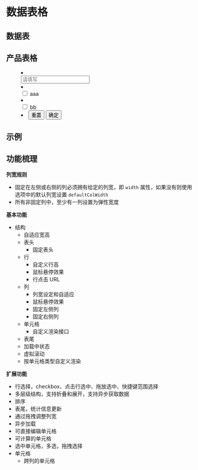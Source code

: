 # 数据表格

## 数据表

<div id="dataTable"></div>

## 产品表格

<menu class="dropdown-menu menu dtable-filter-content" id="filterExp">
  <li class="menu-item">
    <div class="input-control prefix-sm suffix-sm">
      <span class="input-control-prefix"><i class="icon icon-search"></i></span>
      <input type="text" class="form-control" placeholder="请填写"/>
    </div>
  </li>
  <li class="menu-item">
    <div class="checkbox-primary">
      <input type="checkbox" id="editProject3">
      <label for="editProject3">aaa</label>
    </div>
  </li>
  <li class="menu-item">
    <div class="checkbox-primary">
      <input type="checkbox" id="editProject4">
      <label for="editProject4">bb</label>
    </div>
  </li>
  <li class="menu-item menu-btns">
    <button type="button" class="btn size-sm filter-reset">重置</button>
    <button type="button" class="btn size-sm primary filter-submit">确定</button>
  </li>
</menu>

<div id="productTable"></div>

## 示例

<div id="datatableExample"></div>

## 功能梳理

**列宽规则**

* 固定在左侧或右侧的列必须拥有给定的列宽，即 `width` 属性，如果没有则使用选项中的默认列宽设置 `defaultColWidth`
* 所有非固定列中，至少有一列设置为弹性宽度

**基本功能**

* 结构
  * 自适应宽高
  * 表头
    * 固定表头
  * 行
    * 自定义行高
    * 鼠标悬停效果
    * 行点击 URL
  * 列
    * 列宽设定和自适应
    * 鼠标悬停效果
    * 固定左侧列
    * 固定右侧列
  * 单元格
    * 自定义渲染接口
  * 表尾
  * 加载中状态
  * 虚拟滚动
  * 按单元格类型自定义渲染

**扩展功能**

* 行选择，checkbox、点击行选中、拖放选中、快捷键范围选择
* 多层级结构，支持折叠和展开，支持异步获取数据
* 排序
* 表尾，统计信息更新
* 通过拖拽调整列宽
* 异步加载
* 可直接编辑单元格
* 可计算的单元格
* 选中单元格，多选，拖拽选择
* 单元格
  * 跨列的单元格
